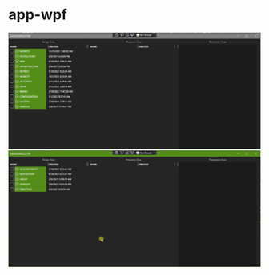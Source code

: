 # app-wpf
<img src="https://raw.githubusercontent.com/EElenov/app-wpf/master/app-wpf/test1.gif">
<img src="https://raw.githubusercontent.com/EElenov/app-wpf/master/app-wpf/test2.gif">
